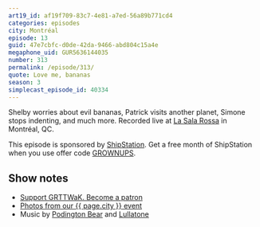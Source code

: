 ```yaml
---
art19_id: af19f709-83c7-4e81-a7ed-56a89b771cd4
categories: episodes
city: Montréal
episode: 13
guid: 47e7cbfc-d0de-42da-9466-abd804c15a4e
megaphone_uid: GUR5636144035
number: 313
permalink: /episode/313/
quote: Love me, bananas
season: 3
simplecast_episode_id: 40334
---
```


Shelby worries about evil bananas, Patrick visits another planet, Simone stops indenting, and much more. Recorded live at [La Sala Rossa](http://lasalarossa.com/) in Montréal, QC.

This episode is sponsored by [ShipStation](https://www.shipstation.com/step1/?coupon=grownups&utm_campaign=podcasts-promo-q2-2016&utm_medium=podcast-ad-jun-2016&utm_source=grownups-read-things-they-wrote-as-kids&ref=grownups_podcast). Get a free month of ShipStation when you use offer code [GROWNUPS](https://www.shipstation.com/step1/?coupon=grownups&utm_campaign=podcasts-promo-q2-2016&utm_medium=podcast-ad-jun-2016&utm_source=grownups-read-things-they-wrote-as-kids&ref=grownups_podcast).

## Show notes
- [Support GRTTWaK. Become a patron](https://grownupsreadthingstheywroteaskids.com/support/?utm_source=podcast&utm_medium=referral&utm_campaign=313)
- [Photos from our {{ page.city }} event](https://www.facebook.com/grownupsreadthingstheywroteaskids/photos/?tab=album&album_id=10153633289518600)
- Music by [Podington Bear](https://geo.itunes.apple.com/us/artist/podington-bear/id250459572?at=10lR7u&mt=1&app=music) and [Lullatone](https://geo.itunes.apple.com/us/artist/lullatone/id34467705?at=10lR7u&mt=1&app=music)